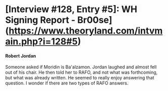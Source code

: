 # [Interview #128, Entry #5]: WH Signing Report - Br00se](https://www.theoryland.com/intvmain.php?i=128#5)

#### Robert Jordan

Someone asked if Moridin is Ba'alzamon. Jordan laughed and almost fell out of his chair. He then told her to RAFO, and not what was forthcoming, but what was already written. He seemed to really enjoy answering that question. I wonder if there are two types of RAFO answers.

